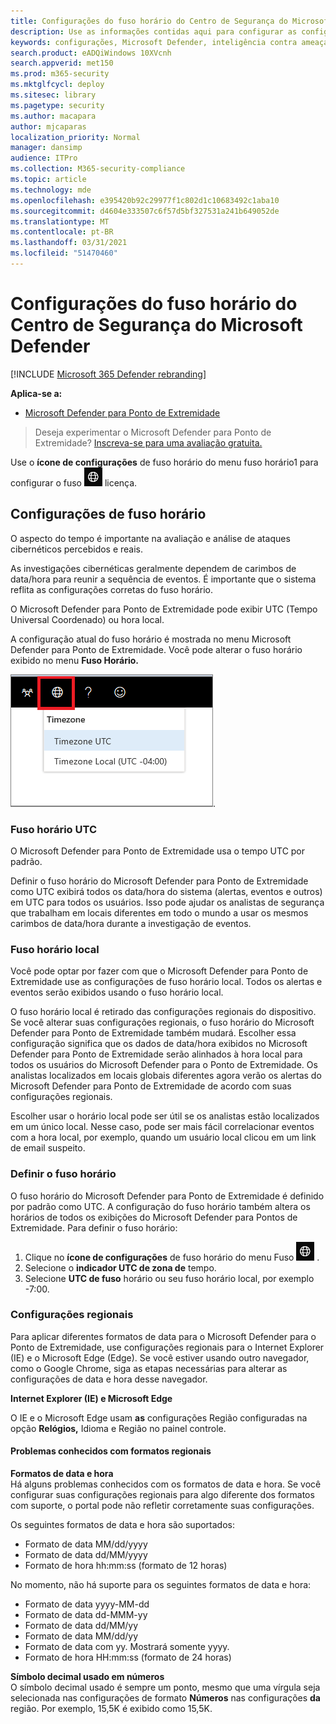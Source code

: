 ```yaml
---
title: Configurações do fuso horário do Centro de Segurança do Microsoft Defender
description: Use as informações contidas aqui para configurar as configurações do fuso horário do Centro de Segurança do Microsoft Defender e exibir informações de licença.
keywords: configurações, Microsoft Defender, inteligência contra ameaças de segurança cibernética, proteção avançada contra ameaças, fuso horário, utc, hora local, licença
search.product: eADQiWindows 10XVcnh
search.appverid: met150
ms.prod: m365-security
ms.mktglfcycl: deploy
ms.sitesec: library
ms.pagetype: security
ms.author: macapara
author: mjcaparas
localization_priority: Normal
manager: dansimp
audience: ITPro
ms.collection: M365-security-compliance
ms.topic: article
ms.technology: mde
ms.openlocfilehash: e395420b92c29977f1c802d1c10683492c1aba10
ms.sourcegitcommit: d4604e333507c6f57d5bf327531a241b649052de
ms.translationtype: MT
ms.contentlocale: pt-BR
ms.lasthandoff: 03/31/2021
ms.locfileid: "51470460"
---
```

# <a name="microsoft-defender-security-center-time-zone-settings"></a>Configurações do fuso horário do Centro de Segurança do Microsoft Defender

[!INCLUDE [Microsoft 365 Defender rebranding](../../includes/microsoft-defender.md)]

**Aplica-se a:**
- [Microsoft Defender para Ponto de Extremidade](https://go.microsoft.com/fwlink/p/?linkid=2154037)


>Deseja experimentar o Microsoft Defender para Ponto de Extremidade? [Inscreva-se para uma avaliação gratuita.](https://www.microsoft.com/microsoft-365/windows/microsoft-defender-atp?ocid=docs-wdatp-settings-abovefoldlink)

Use o **ícone de configurações** de fuso horário do menu fuso horário1 para configurar o fuso ![ horário e exibir informações de ](images/atp-time-zone.png) licença.

## <a name="time-zone-settings"></a>Configurações de fuso horário
O aspecto do tempo é importante na avaliação e análise de ataques cibernéticos percebidos e reais.

As investigações cibernéticas geralmente dependem de carimbos de data/hora para reunir a sequência de eventos. É importante que o sistema reflita as configurações corretas do fuso horário.

O Microsoft Defender para Ponto de Extremidade pode exibir UTC (Tempo Universal Coordenado) ou hora local.

A configuração atual do fuso horário é mostrada no menu Microsoft Defender para Ponto de Extremidade. Você pode alterar o fuso horário exibido no menu **Fuso Horário.**

![Ícone de configurações de fuso horário2](images/atp-time-zone-menu.png).

### <a name="utc-time-zone"></a>Fuso horário UTC
O Microsoft Defender para Ponto de Extremidade usa o tempo UTC por padrão.

Definir o fuso horário do Microsoft Defender para Ponto de Extremidade como UTC exibirá todos os data/hora do sistema (alertas, eventos e outros) em UTC para todos os usuários. Isso pode ajudar os analistas de segurança que trabalham em locais diferentes em todo o mundo a usar os mesmos carimbos de data/hora durante a investigação de eventos.

### <a name="local-time-zone"></a>Fuso horário local
Você pode optar por fazer com que o Microsoft Defender para Ponto de Extremidade use as configurações de fuso horário local. Todos os alertas e eventos serão exibidos usando o fuso horário local.

O fuso horário local é retirado das configurações regionais do dispositivo. Se você alterar suas configurações regionais, o fuso horário do Microsoft Defender para Ponto de Extremidade também mudará. Escolher essa configuração significa que os dados de data/hora exibidos no Microsoft Defender para Ponto de Extremidade serão alinhados à hora local para todos os usuários do Microsoft Defender para o Ponto de Extremidade. Os analistas localizados em locais globais diferentes agora verão os alertas do Microsoft Defender para Ponto de Extremidade de acordo com suas configurações regionais.

Escolher usar o horário local pode ser útil se os analistas estão localizados em um único local. Nesse caso, pode ser mais fácil correlacionar eventos com a hora local, por exemplo, quando um usuário local clicou em um link de email suspeito.

### <a name="set-the-time-zone"></a>Definir o fuso horário
O fuso horário do Microsoft Defender para Ponto de Extremidade é definido por padrão como UTC.
A configuração do fuso horário também altera os horários de todos os exibições do Microsoft Defender para Pontos de Extremidade.
Para definir o fuso horário:

1. Clique no **ícone de configurações** de fuso horário do menu Fuso ![ Horário3 ](images/atp-time-zone.png) .
2. Selecione o **indicador UTC de zona de** tempo.
3. Selecione **UTC de fuso** horário ou seu fuso horário local, por exemplo -7:00.

### <a name="regional-settings"></a>Configurações regionais
Para aplicar diferentes formatos de data para o Microsoft Defender para o Ponto de Extremidade, use configurações regionais para o Internet Explorer (IE) e o Microsoft Edge (Edge). Se você estiver usando outro navegador, como o Google Chrome, siga as etapas necessárias para alterar as configurações de data e hora desse navegador. 


**Internet Explorer (IE) e Microsoft Edge**

O IE e o Microsoft Edge usam **as** configurações Região configuradas na opção **Relógios,** Idioma e Região no painel controle. 


#### <a name="known-issues-with-regional-formats"></a>Problemas conhecidos com formatos regionais

**Formatos de data e hora**<br>
Há alguns problemas conhecidos com os formatos de data e hora. Se você configurar suas configurações regionais para algo diferente dos formatos com suporte, o portal pode não refletir corretamente suas configurações.

Os seguintes formatos de data e hora são suportados:
- Formato de data MM/dd/yyyy
- Formato de data dd/MM/yyyy
- Formato de hora hh:mm:ss (formato de 12 horas)

No momento, não há suporte para os seguintes formatos de data e hora:
- Formato de data yyyy-MM-dd
- Formato de data dd-MMM-yy
- Formato de data dd/MM/yy
- Formato de data MM/dd/yy
- Formato de data com yy. Mostrará somente yyyy.
- Formato de hora HH:mm:ss (formato de 24 horas)

**Símbolo decimal usado em números**<br>
O símbolo decimal usado é sempre um ponto, mesmo que uma vírgula seja selecionada nas configurações de formato **Números** nas configurações **da** região. Por exemplo, 15,5K é exibido como 15,5K.



